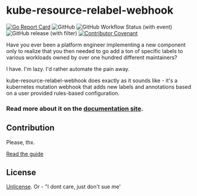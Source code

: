 # kube-resource-relabel-webhook
[![Go Report Card](https://goreportcard.com/badge/github.com/pdylanross/kube-resource-relabel-webhook)](https://goreportcard.com/report/github.com/pdylanross/kube-resource-relabel-webhook)
![GitHub](https://img.shields.io/github/license/pdylanross/kube-resource-relabel-webhook)
![GitHub Workflow Status (with event)](https://img.shields.io/github/actions/workflow/status/pdylanross/kube-resource-relabel-webhook/ci.yml)
![GitHub release (with filter)](https://img.shields.io/github/v/release/pdylanross/kube-resource-relabel-webhook)
[![Contributor Covenant](https://img.shields.io/badge/Contributor%20Covenant-2.1-4baaaa.svg)](code_of_conduct.md)


Have you ever been a platform engineer implementing a new component only to realize that you then needed to go add a ton of specific labels to various workloads owned by over one hundred different maintainers?

I have. I'm lazy. I'd rather automate the pain away.

kube-resource-relabel-webhook does exactly as it sounds like - it's a kubernetes mutation webhook that adds new labels and annotations based on a user provided rules-based configuration.

### Read more about it on the [documentation site](https://pdylanross.github.io/kube-resource-relabel-webhook/). 

## Contribution

Please, thx. 

[Read the guide](CONTRIBUTING.md)

## License

[Unlicense](LICENSE). Or - "I dont care, just don't sue me'